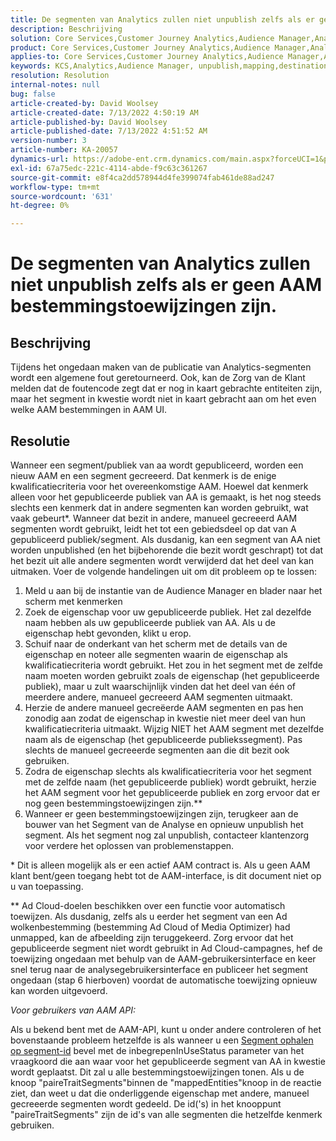 ```yaml
---
title: De segmenten van Analytics zullen niet unpublish zelfs als er geen AAM bestemmingstoewijzingen zijn.
description: Beschrijving
solution: Core Services,Customer Journey Analytics,Audience Manager,Analytics
product: Core Services,Customer Journey Analytics,Audience Manager,Analytics
applies-to: Core Services,Customer Journey Analytics,Audience Manager,Analytics
keywords: KCS,Analytics,Audience Manager, unpublish,mapping,destination
resolution: Resolution
internal-notes: null
bug: false
article-created-by: David Woolsey
article-created-date: 7/13/2022 4:50:19 AM
article-published-by: David Woolsey
article-published-date: 7/13/2022 4:51:52 AM
version-number: 3
article-number: KA-20057
dynamics-url: https://adobe-ent.crm.dynamics.com/main.aspx?forceUCI=1&pagetype=entityrecord&etn=knowledgearticle&id=7441e345-6702-ed11-82e4-00224809fe22
exl-id: 67a75edc-221c-4114-abde-f9c63c361267
source-git-commit: e8f4ca2dd578944d4fe399074fab461de88ad247
workflow-type: tm+mt
source-wordcount: '631'
ht-degree: 0%

---
```


# De segmenten van Analytics zullen niet unpublish zelfs als er geen AAM bestemmingstoewijzingen zijn.

## Beschrijving

Tijdens het ongedaan maken van de publicatie van Analytics-segmenten wordt een algemene fout geretourneerd. Ook, kan de Zorg van de Klant melden dat de foutencode zegt dat er nog in kaart gebrachte entiteiten zijn, maar het segment in kwestie wordt niet in kaart gebracht aan om het even welke AAM bestemmingen in AAM UI. 

## Resolutie

Wanneer een segment/publiek van aa wordt gepubliceerd, worden een nieuw AAM en een segment gecreeerd. Dat kenmerk is de enige kwalificatiecriteria voor het overeenkomstige AAM. Hoewel dat kenmerk alleen voor het gepubliceerde publiek van AA is gemaakt, is het nog steeds slechts een kenmerk dat in andere segmenten kan worden gebruikt, wat vaak gebeurt\*. Wanneer dat bezit in andere, manueel gecreeerd AAM segmenten wordt gebruikt, leidt het tot een gebiedsdeel op dat van A gepubliceerd publiek/segment. Als dusdanig, kan een segment van AA niet worden unpublished (en het bijbehorende die bezit wordt geschrapt) tot dat het bezit uit alle andere segmenten wordt verwijderd dat het deel van kan uitmaken. Voer de volgende handelingen uit om dit probleem op te lossen:<br>
1. Meld u aan bij de instantie van de Audience Manager en blader naar het scherm met kenmerken
2. Zoek de eigenschap voor uw gepubliceerde publiek. Het zal dezelfde naam hebben als uw gepubliceerde publiek van AA. Als u de eigenschap hebt gevonden, klikt u erop.
3. Schuif naar de onderkant van het scherm met de details van de eigenschap en noteer alle segmenten waarin de eigenschap als kwalificatiecriteria wordt gebruikt. Het zou in het segment met de zelfde naam moeten worden gebruikt zoals de eigenschap (het gepubliceerde publiek), maar u zult waarschijnlijk vinden dat het deel van één of meerdere andere, manueel gecreeerd AAM segmenten uitmaakt.
4. Herzie de andere manueel gecreëerde AAM segmenten en pas hen zonodig aan zodat de eigenschap in kwestie niet meer deel van hun kwalificatiecriteria uitmaakt. Wijzig NIET het AAM segment met dezelfde naam als de eigenschap (het gepubliceerde publiekssegment). Pas slechts de manueel gecreeerde segmenten aan die dit bezit ook gebruiken.
5. Zodra de eigenschap slechts als kwalificatiecriteria voor het segment met de zelfde naam (het gepubliceerde publiek) wordt gebruikt, herzie het AAM segment voor het gepubliceerde publiek en zorg ervoor dat er nog geen bestemmingstoewijzingen zijn.\*\*
6. Wanneer er geen bestemmingstoewijzingen zijn, terugkeer aan de bouwer van het Segment van de Analyse en opnieuw unpublish het segment. Als het segment nog zal unpublish, contacteer klantenzorg voor verdere het oplossen van problemenstappen.


\* Dit is alleen mogelijk als er een actief AAM contract is. Als u geen AAM klant bent/geen toegang hebt tot de AAM-interface, is dit document niet op u van toepassing.

\*\* Ad Cloud-doelen beschikken over een functie voor automatisch toewijzen. Als dusdanig, zelfs als u eerder het segment van een Ad wolkenbestemming (bestemming Ad Cloud of Media Optimizer) had unmapped, kan de afbeelding zijn teruggekeerd. Zorg ervoor dat het gepubliceerde segment niet wordt gebruikt in Ad Cloud-campagnes, hef de toewijzing ongedaan met behulp van de AAM-gebruikersinterface en keer snel terug naar de analysegebruikersinterface en publiceer het segment ongedaan (stap 6 hierboven) voordat de automatische toewijzing opnieuw kan worden uitgevoerd.



*Voor gebruikers van AAM API:*

Als u bekend bent met de AAM-API, kunt u onder andere controleren of het bovenstaande probleem hetzelfde is als wanneer u een [Segment ophalen op segment-id](https://bank.demdex.com/portal/swagger/index.html#/Segments%20API/get_segments__sid_) bevel met de inbegrepenInUseStatus parameter van het vraagkoord die aan waar voor het gepubliceerde segment van AA in kwestie wordt geplaatst. Dit zal u alle bestemmingstoewijzingen tonen. Als u de knoop &quot;paireTraitSegments&quot;binnen de &quot;mappedEntities&quot;knoop in de reactie ziet, dan weet u dat die onderliggende eigenschap met andere, manueel gecreeerde segmenten wordt gedeeld. De id(&#39;s) in het knooppunt &quot;paireTraitSegments&quot; zijn de id&#39;s van alle segmenten die hetzelfde kenmerk gebruiken.

